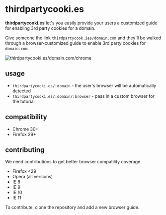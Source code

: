 # thirdpartycooki.es

**thirdpartycooki.es** let's you easily provide your users a customized guide for enabling 3rd party cookies for a domain.

Give someone the link `thirdpartycook.ies/domain.com` and they'll be walked through a browser-customized guide to enable 3rd party cookies for `domain.com`.

![thirdpartycooki.es/domain.com/chrome](https://www.dropbox.com/meta_dl/eyJzdWJfcGF0aCI6ICIiLCAidGVzdF9saW5rIjogZmFsc2UsICJzZXJ2ZXIiOiAiZGwuZHJvcGJveHVzZXJjb250ZW50LmNvbSIsICJpdGVtX2lkIjogbnVsbCwgImlzX2RpciI6IGZhbHNlLCAidGtleSI6ICI0ZW9qNWQxdXFiNWYyMHIifQ/AAIxFST8cVgDBbuSwe0G9VmWjZF-F6-sYChzAK6oOBhb-w?dl=1)

## usage

* `thirdpartycooki.es/:domain` - the user's browser will be automatically detected
* `thirdpartycooki.es/:domain/:browser` - pass in a custom browser for the tutorial

## compatibility

* Chrome 30+
* Firefox 29+

## contributing

We need contributions to get better browser compatility coverage.

* Firefox <29
* Opera (all versions)
* IE 8
* IE 9
* IE 10
* IE 11

To contribute, clone the repository and add a new browser guide.